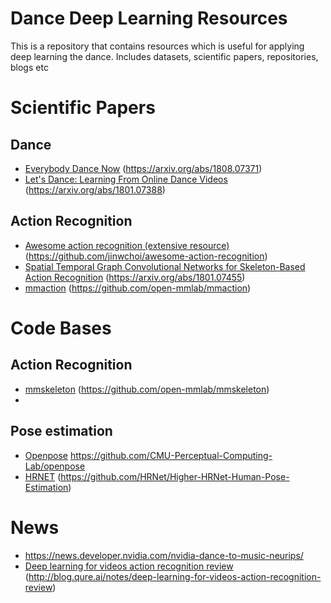 # Dance Deep Learning Resources
This is a repository that contains resources which is useful for applying deep learning the dance. Includes datasets, scientific papers, repositories, blogs etc 

# Scientific Papers
## Dance
- [Everybody Dance Now](https://arxiv.org/abs/1808.07371) (https://arxiv.org/abs/1808.07371)
- [Let's Dance: Learning From Online Dance Videos](https://arxiv.org/abs/1801.07388) (https://arxiv.org/abs/1801.07388)

## Action Recognition
- [Awesome action recognition (extensive resource)](https://github.com/jinwchoi/awesome-action-recognition) (https://github.com/jinwchoi/awesome-action-recognition)
- [Spatial Temporal Graph Convolutional Networks for Skeleton-Based Action Recognition](https://arxiv.org/abs/1801.07455) (https://arxiv.org/abs/1801.07455)
- [mmaction](https://github.com/open-mmlab/mmaction) (https://github.com/open-mmlab/mmaction)

# Code Bases
## Action Recognition
- [mmskeleton](https://github.com/open-mmlab/mmskeleton) (https://github.com/open-mmlab/mmskeleton)
-

## Pose estimation
- [Openpose](https://github.com/CMU-Perceptual-Computing-Lab/openpose) https://github.com/CMU-Perceptual-Computing-Lab/openpose
- [HRNET](https://github.com/HRNet/Higher-HRNet-Human-Pose-Estimation) (https://github.com/HRNet/Higher-HRNet-Human-Pose-Estimation)

# News
- https://news.developer.nvidia.com/nvidia-dance-to-music-neurips/
- [Deep learning for videos action recognition review](http://blog.qure.ai/notes/deep-learning-for-videos-action-recognition-review) (http://blog.qure.ai/notes/deep-learning-for-videos-action-recognition-review)
